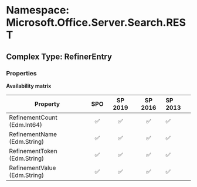 # Namespace: Microsoft.Office.Server.Search.REST

## Complex Type: RefinerEntry

### Properties

**Availability matrix**

Property | SPO | SP 2019 | SP 2016 | SP 2013
----------|:---:|:-------:|:-------:|:-------
RefinementCount (Edm.Int64) | ✅ | ✅ | ✅ | ✅
RefinementName (Edm.String) | ✅ | ✅ | ✅ | ✅
RefinementToken (Edm.String) | ✅ | ✅ | ✅ | ✅
RefinementValue (Edm.String) | ✅ | ✅ | ✅ | ✅